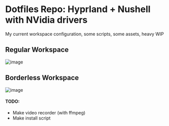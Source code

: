 # Dotfiles Repo: Hyprland + Nushell with NVidia drivers
My current workspace configuration, some scripts, some assets, heavy WIP

## Regular Workspace
![image](https://github.com/archeoss/dotfiles/assets/68448737/524499e7-e926-4ace-9480-f249e3aae6de)
## Borderless Workspace
![image](https://github.com/archeoss/dotfiles/assets/68448737/91299fff-8ef7-4883-8f5c-68487b7e79d5)

#### TODO:

- Make video recorder (with ffmpeg)
- Make install script
